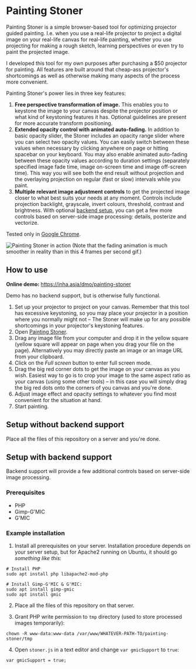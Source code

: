 # Painting Stoner

Painting Stoner is a simple browser-based tool for optimizing projector guided painting. I.e. when you use a real-life projector to project a digital image on your real-life canvas for real-life painting, whether you use projecting for making a rough sketch, learning perspectives or even try to paint the projected image.

I developed this tool for my own purposes after purchasing a $50 projector for painting. All features are built around that cheap-ass projector's shortcomings as well as otherwise making many aspects of the process more convenient.

Painting Stoner's power lies in three key features:
1. **Free perspective transformation of image.** This enables you to keystone the image to your canvas despite the projector position or what kind of keystoning features it has. Optional guidelines are present for more accurate transform positioning.
2. **Extended opacity control with animated auto-fading.** In addition to basic opacity slider, the Stoner includes an opacity range slider where you can select two opacity values. You can easily switch between these values when necessary by clicking anywhere on page or hitting spacebar on your keyboard. You may also enable animated auto-fading between these opacity values according to duration settings (separately specified image fade time, image on-screen time and image off-screen time). This way you will see both the end result without projection and the overlaying projection on regular (fast or slow) intervals while you paint.
3. **Multiple relevant image adjustment controls** to get the projected image closer to what best suits your needs at any moment. Controls include projection backlight, grayscale, invert colours, threshold, contrast and brightness. With optional [backend setup](#setup-with-backend-support), you can get a few more controls based on server-side image processing: details, posterize and vectorize.


Tested only in [Google Chrome](https://chrome.google.com).

![Painting Stoner in action](https://storage.googleapis.com/olaviinha/github/ps-4fps.gif)
(Note that the fading animation is much smoother in reality than in this 4 frames per second gif.)

## How to use

**Online demo:** https://inha.asia/dmo/painting-stoner

Demo has no backend support, but is otherwise fully functional.

1. Set up your projector to project on your canvas. Remember that this tool has excessive keystoning, so you may place your projector in a position where you normally might not – The Stoner will make up for any possible shortcomings in your projector's keystoning features.
2. Open [Painting Stoner](https://inha.asia/dmo/painting-stoner).
3. Drag any image file from your computer and drop it in the yellow square (yellow square will appear on page when you drag your file on the page). Alternatively you may directly paste an image or an image URL from your clipboard.
4. Click on the <i>Full screen</i> button to enter full screen mode.
5. Drag the big red corner dots to get the image on your canvas as you wish. Easiest way to go is to crop your image to the same aspect ratio as your canvas (using some other tools) – in this case you will simply drag the big red dots onto the corners of you canvas and you're done.
6. Adjust image effect and opacity settings to whatever you find most convenient for the situation at hand.
7. Start painting.

## Setup without backend support

Place all the files of this repository on a server and you're done.

## Setup with backend support

Backend support will provide a few additional controls based on server-side image processing.

### Prerequisites
- PHP
- Gimp-G'MIC
- G'MIC

### Example installation

1. Install all prerequisites on your server. Installation procedure depends on your server setup, but for Apache2 running on Ubuntu, it should go _something like this_:

```
# Install PHP
sudo apt install php libapache2-mod-php
```
```
# Install Gimp-G'MIC & G'MIC: 
sudo apt install gimp-gmic
sudo apt install gmic
``` 

2. Place all the files of this repository on that server.

3. Grant PHP write permission to `tmp` directory (used to store processed images temporarily):

```
chown -R www-data:www-data /var/www/WHATEVER-PATH-TO/painting-stoner/tmp
```

4. Open `stoner.js` in a text editor and change `var gmicSupport` to `true`:
```
var gmicSupport = true;
```

